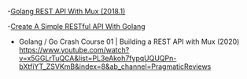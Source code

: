 -[Golang REST API With Mux (2018.1)](https://www.youtube.com/watch?v=SonwZ6MF5BE)

-[Create A Simple RESTful API With Golang](https://www.youtube.com/watch?v=t96hBT53S4U&list=PLII40EOBF0-voAGYkZHVipwlIVfgVxSQT&index=23)

- Golang / Go Crash Course 01 | Building a REST API with Mux (2020)
https://www.youtube.com/watch?v=x5GGLrTuQCA&list=PL3eAkoh7fypqUQUQPn-bXtfiYT_ZSVKmB&index=8&ab_channel=PragmaticReviews
